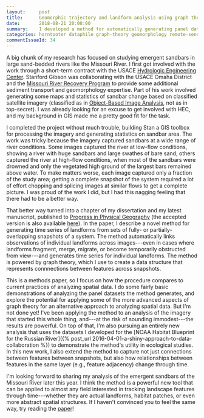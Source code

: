 ```yaml
---
layout:     post
title:      Geomorphic trajectory and landform analysis using graph theory
date:       2018-08-21 20:00:00
summary:    I developed a method for automatically generating panel datasets from spatial datasets. It was recently published in Progress in Physical Geography. Check it out!
categories: horntooter dataphile graph-theory geomorphology remote-sensing manuscript
commentIssueId: 34
---
```


A big chunk of my research has focused on studying emergent
sandbars in large sand-bedded rivers like the Missouri River.
I first got involved with the work through a short-term contract
with the USACE 
[Hydrologic Engineering Center](http://www.hec.usace.army.mil/). 
Stanford Gibson was collaborating with the USACE Omaha District and the 
[Missouri River Recovery Program](http://moriverrecovery.usace.army.mil) 
to provide some additional sediment transport 
and geomorphology expertise. Part of his work involved generating 
some maps and statistics of sandbar change based on classified
satellite imagery (classified as in 
[Object-Based Image Analysis](https://pubs.er.usgs.gov/publication/70038548), 
not as in top-secret).
I was already looking for an excuse to get involved with HEC, and my
background in GIS made me a pretty good fit for the task.

I completed the project without much trouble, building Stan a GIS toolbox
for processing the imagery and generating statistics on sandbar area. The 
work was tricky because the imagery captured sandbars at a wide range of
river conditions. Some images captured the river at low-flow conditions,
showing a river with huge sandbars and large swathes of bare sand; others
captured the river at high-flow conditions, when most of the sandbars were 
drowned and only the vegetated high ground of the largest bars remained
above water. To make matters worse, each image captured only a fraction of 
the study area; getting a complete snapshot of the system required a lot of
effort chopping and splicing images at similar flows to get a complete picture. 
I was proud of the work I did, but I had this nagging feeling
that there had to be a better way.

That better way turned into a chapter of my dissertation and my latest manuscript,
published to [Progress in Physical Geography](https://doi.org/10.1177/0309133318783143)
(the accepted version is also available [here](/docs/2018-koohafkan-gibson-ppg-accepted.pdf)).
In the paper, I describe a novel method for generating time series of landforms
from sets of fully- or partially-overlapping snapshots of a system. The method 
automatically links observations of individual landforms across images---even 
in cases where landforms fragment, merge, migrate, or become temporarily 
obstructed from view---and generates time series for individual landforms. The
method is powered by graph theory, which I use to create a data structure 
that represents connnections between features across snapshots.

This is a methods paper, so I focus on how the procedure compares to current 
practices of analyzing spatial data.
I do some fairly basic demonstrations of analyzing the panel datasets the method 
generates, and explore the potential for applying some of the more advanced aspects of
graph theory for an alternative approach to analyzing spatial data. But I'm not done
yet! I've been applying the method to an analysis of the imagery that started 
this whole thing, and---at the risk of sounding immodest---the results are powerful. 
On top of that, I'm also pursuing an entirely new analysis that uses the datasets 
I developed for the 
[NOAA Habitat Blueprint for the Russian River]({% post_url 2016-04-01-a-shiny-approach-to-data-collaboration %}) 
to demonstrate the method's utility in ecological studies. In this new work, I also extend
the method to capture not just connections between features between snapshots, but also how 
relationships between features in the same layer (e.g., feature adjacency) change through 
time. 

I'm looking forward to sharing my analysis of the emergent sandbars of the Missouri 
River later this year. I think the method is a powerful new tool that can be applied
to almost any field interested in tracking landscape features through time---whether
they are actual landforms, habitat patches, or even more abstract spatial structures.
If I haven't convinced you to feel the same way, try reading
the [paper](/docs/2018-koohafkan-gibson-ppg-accepted.pdf)!
